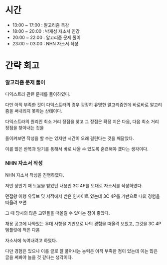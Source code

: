 # 시간
- 13:00 ~ 17:00 : 알고리즘 특강
- 18:00 ~ 20:00 : 박재성 자소서 인강
- 20:00 ~ 22:00 : 알고리즘 문제 풀이
- 23:00 ~ 03:00 : NHN 자소서 작성

# 간략 회고

### 알고리즘 문제 풀이

다익스트라 관련 문제를 풀이하였다.

다만 아직 부족한 것이 다익스트라의 경우 굉장히 유명한 알고리즘인데 바로바로 알고리즘을 써내리지 못하는 상태이다.

다익스트라의 원리인 최소 거리 정점을 찾고 그 정점은 확정 지은 다음, 다음 최소 거리 정점을 찾아내는 것을

돌이켜보면 작성을 할 수는 있지만 시간이 오래 걸린다는 것을 깨달았다.

이를 많은 반복과 암기를 통해서 바로 나올 수 있도록 훈련해야 겠다는 생각이다.

### NHN 자소서 작성

NHN 자소서 작성을 진행하였다.

저번 상반기 때 도움을 받았던 내용인 3C 4P를 토대로 자소서를 작성하였다.

면접왕 이형 유튜브 및 서적에서 받은 인사이트 였는데 3C 4P를 기반으로 나의 경험을 떠올려 보면

그 때 당시의 많은 고민들을 떠올릴 수 있다는 점이 좋았다.

채용 공고에 나와있는 우대 사항을 기반으로 나의 경험을 떠올려 보았고, 그것을 3C 4P 템플릿에 적은 다음

자소서에 녹여내려고 하였다.

다만 경험은 있으나 이를 글로 잘 풀어내는 능력은 아직 부족한 점이 있는데 이는 많은 글을 써봐야 늘을 것 같다는 생각이다.

